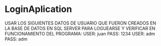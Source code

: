 # LoginAplication

USAR LOS SIGUIENTES DATOS DE USUARIO QUE FUERON CREADOS EN LA BASE DE DATOS EN SQL SERVER PARA LOGUEARSE Y VERIFICAR EN FUNCIONAMIENTO DEL PROGRAMA:
USER: juan PASS: 1234
USER: adm  PASS: adm
